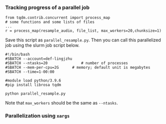### Tracking progress of a parallel job

  ```
from tqdm.contrib.concurrent import process_map
# some functions and some lists of files
...
r = process_map(resample_audio, file_list, max_workers=20,chunksize=1)
  ```

Save this script as `parallel_resample.py`. Then you can call this parallelized job using the slurm job script below.
```
#!/bin/bash
#SBATCH --account=def-lingjzhu
#SBATCH --ntasks=20               # number of processes
#SBATCH --mem-per-cpu=2G      # memory; default unit is megabytes
#SBATCH --time=1-00:00  

#module load python/3.9.6
#pip install librosa tqdm

python parallel_resample.py
```

Note that `max_workers` should be the same as `--ntasks`. 

### Parallelization using `xargs`
